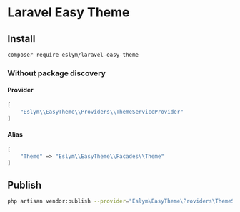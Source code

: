 # Laravel Easy Theme

## Install
```bash
composer require eslym/laravel-easy-theme
```
### Without package discovery
#### Provider
```php
[
    "Eslym\\EasyTheme\\Providers\\ThemeServiceProvider"
]
```
#### Alias
```php
[
    "Theme" => "Eslym\\EasyTheme\\Facades\\Theme"
]
```
## Publish
```bash
php artisan vendor:publish --provider="Eslym\EasyTheme\Providers\ThemeServiceProvider" --tag="config"
```